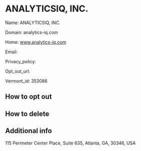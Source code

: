 
# ANALYTICSIQ, INC.

Name: ANALYTICSIQ, INC.

Domain: analytics-iq.com

Home: www.analytics-iq.com

Email: 

Privacy_policy: 

Opt_out_url: 

Vermont_id: 353086



## How to opt out



## How to delete



## Additional info



115 Perimeter Center Place, Suite 635, Atlanta, GA, 30346, USA

